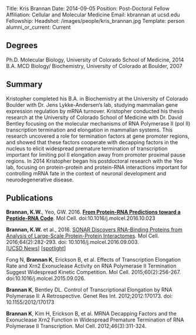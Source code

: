 Title: Kris Brannan
Date: 2014-09-05
Position: Post-Doctoral Fellow
Affiliation: Cellular and Molecular Medicine
Email: kbrannan at ucsd.edu
Fellowship:
Headshot: /images/people/kris_brannan.jpg
Template: person
alumni_or_current: Current

## Degrees

Ph.D. Molecular Biology, University of Colorado School of Medicine, 2014 <br>
B.A. MCD Biology/ Biochemistry, University of Colorado at Boulder, 2007

## Summary
Kristopher completed his B.A. in Biochemistry at the University of Colorado Boulder with Dr. Jens Lykke-Andersen’s lab, studying mammalian gene expression regulation by mRNA turnover.  Kristopher conducted his thesis research at the University of Colorado School of Medicine with Dr. David Bentley focusing on the molecular mechanisms of RNA Polymerase II (pol II) transcription termination and elongation in mammalian systems.  This research uncovered a role for termination factors at gene promoter regions, and showed that these factors cooperate with decapping factors in the nucleus to elicit widespread premature termination of transcription important for limiting pol II elongation away from promoter proximal pause regions.  In 2014 Kristopher began his postdoctoral research with the Yeo lab, focusing on protein-protein and protein-RNA interactions important for controlling mRNA fate in the context of neuronal development and neurodegenerative disease.  

## Publications
**Brannan, K.W.**, Yeo, GW. 2016. [**From Protein-RNA Predictions toward a Peptide-RNA Code**](/papers/2016/BrannanYeo_Preview2016.pdf). Mol Cell. doi:10.1016/j.molcel.2016.10.023  


**Brannan, K.W.** et al., 2016. [SONAR Discovers RNA-Binding Proteins from Analysis of Large-Scale Protein-Protein Interactomes](/papers/2016/Kris_MolecularCell_2016.pdf). Mol Cell. 2016;64(2):282-293. doi: 10.1016/j.molcel.2016.09.003.  
[[UCSD News](http://ucsdhealthsciences.tumblr.com/post/151431362850/computer-modeling-finds-new-rna-binding-proteins)]
[[spotlight](http://pubs.acs.org/doi/full/10.1021/acschembio.6b00969)]

Fong N, **Brannan K**, Erickson B, et al. Effects of Transcription Elongation Rate and Xrn2 Exonuclease Activity on RNA Polymerase II Termination Suggest Widespread Kinetic Competition. Mol Cell. 2015;60(2):256-267. doi:10.1016/j.molcel.2015.09.026.

**Brannan K**, Bentley DL. Control of Transcriptional Elongation by RNA Polymerase II: A Retrospective. Genet Res Int. 2012;2012:170173. doi: 10.1155/2012/170173

**Brannan K**, Kim H, Erickson B, et al. MRNA Decapping Factors and the Exonuclease Xrn2 Function in Widespread Premature Termination of RNA Polymerase II Transcription. Mol Cell. 2012;46(3):311-324.
